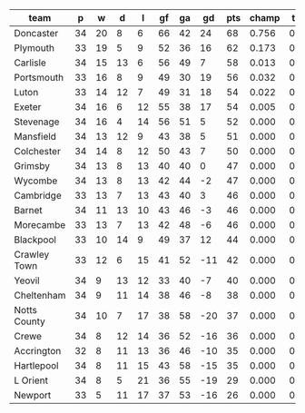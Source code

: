 |     team     | p  | w  | d  | l  | gf | ga | gd  | pts | champ | top2  | top3  | top4  |  5-7  | bot4  | bot3  | bot2  |
|--------------|----|----|----|----|----|----|-----|-----|-------|-------|-------|-------|-------|-------|-------|-------|
| Doncaster    | 34 | 20 |  8 |  6 | 66 | 42 |  24 |  68 | 0.756 | 0.932 | 0.979 | 0.994 | 0.006 | 0.000 | 0.000 | 0.000|
| Plymouth     | 33 | 19 |  5 |  9 | 52 | 36 |  16 |  62 | 0.173 | 0.597 | 0.803 | 0.913 | 0.083 | 0.000 | 0.000 | 0.000|
| Carlisle     | 34 | 15 | 13 |  6 | 56 | 49 |   7 |  58 | 0.013 | 0.103 | 0.279 | 0.484 | 0.421 | 0.000 | 0.000 | 0.000|
| Portsmouth   | 33 | 16 |  8 |  9 | 49 | 30 |  19 |  56 | 0.032 | 0.187 | 0.426 | 0.646 | 0.310 | 0.000 | 0.000 | 0.000|
| Luton        | 33 | 14 | 12 |  7 | 49 | 31 |  18 |  54 | 0.022 | 0.132 | 0.347 | 0.569 | 0.358 | 0.000 | 0.000 | 0.000|
| Exeter       | 34 | 16 |  6 | 12 | 55 | 38 |  17 |  54 | 0.005 | 0.042 | 0.126 | 0.264 | 0.539 | 0.000 | 0.000 | 0.000|
| Stevenage    | 34 | 16 |  4 | 14 | 56 | 51 |   5 |  52 | 0.000 | 0.003 | 0.020 | 0.058 | 0.348 | 0.000 | 0.000 | 0.000|
| Mansfield    | 34 | 13 | 12 |  9 | 43 | 38 |   5 |  51 | 0.000 | 0.001 | 0.005 | 0.018 | 0.165 | 0.000 | 0.000 | 0.000|
| Colchester   | 34 | 14 |  8 | 12 | 50 | 43 |   7 |  50 | 0.000 | 0.002 | 0.008 | 0.022 | 0.226 | 0.000 | 0.000 | 0.000|
| Grimsby      | 34 | 13 |  8 | 13 | 40 | 40 |   0 |  47 | 0.000 | 0.000 | 0.000 | 0.002 | 0.044 | 0.001 | 0.000 | 0.000|
| Wycombe      | 34 | 13 |  8 | 13 | 42 | 44 |  -2 |  47 | 0.000 | 0.000 | 0.002 | 0.009 | 0.146 | 0.000 | 0.000 | 0.000|
| Cambridge    | 33 | 13 |  7 | 13 | 43 | 40 |   3 |  46 | 0.000 | 0.000 | 0.003 | 0.010 | 0.128 | 0.001 | 0.000 | 0.000|
| Barnet       | 34 | 11 | 13 | 10 | 43 | 46 |  -3 |  46 | 0.000 | 0.000 | 0.000 | 0.001 | 0.033 | 0.004 | 0.001 | 0.000|
| Morecambe    | 33 | 13 |  7 | 13 | 42 | 48 |  -6 |  46 | 0.000 | 0.000 | 0.000 | 0.003 | 0.055 | 0.002 | 0.001 | 0.000|
| Blackpool    | 33 | 10 | 14 |  9 | 49 | 37 |  12 |  44 | 0.000 | 0.000 | 0.002 | 0.009 | 0.127 | 0.000 | 0.000 | 0.000|
| Crawley Town | 33 | 12 |  6 | 15 | 41 | 52 | -11 |  42 | 0.000 | 0.000 | 0.000 | 0.000 | 0.010 | 0.024 | 0.006 | 0.001|
| Yeovil       | 34 |  9 | 13 | 12 | 33 | 40 |  -7 |  40 | 0.000 | 0.000 | 0.000 | 0.000 | 0.001 | 0.103 | 0.040 | 0.008|
| Cheltenham   | 34 |  9 | 11 | 14 | 38 | 46 |  -8 |  38 | 0.000 | 0.000 | 0.000 | 0.000 | 0.000 | 0.240 | 0.113 | 0.028|
| Notts County | 34 | 10 |  7 | 17 | 38 | 58 | -20 |  37 | 0.000 | 0.000 | 0.000 | 0.000 | 0.000 | 0.534 | 0.323 | 0.119|
| Crewe        | 34 |  8 | 12 | 14 | 36 | 52 | -16 |  36 | 0.000 | 0.000 | 0.000 | 0.000 | 0.000 | 0.410 | 0.221 | 0.082|
| Accrington   | 32 |  8 | 11 | 13 | 36 | 46 | -10 |  35 | 0.000 | 0.000 | 0.000 | 0.000 | 0.001 | 0.158 | 0.074 | 0.023|
| Hartlepool   | 34 |  8 | 11 | 15 | 43 | 58 | -15 |  35 | 0.000 | 0.000 | 0.000 | 0.000 | 0.000 | 0.613 | 0.419 | 0.182|
| L Orient     | 34 |  8 |  5 | 21 | 36 | 55 | -19 |  29 | 0.000 | 0.000 | 0.000 | 0.000 | 0.000 | 0.958 | 0.902 | 0.776|
| Newport      | 33 |  5 | 11 | 17 | 37 | 53 | -16 |  26 | 0.000 | 0.000 | 0.000 | 0.000 | 0.000 | 0.951 | 0.900 | 0.781|
